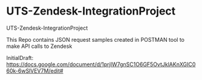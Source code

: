 # UTS-Zendesk-IntegrationProject
UTS-Zendesk-IntegrationProject

This Repo contains JSON request samples created in POSTMAN tool to make API calls to Zendesk

InitialDraft:
https://docs.google.com/document/d/1prjIW7gnSC1O6GF5OvtJklAKnXGIC060k-6wSlVEV7M/edit#
